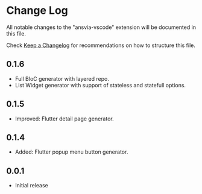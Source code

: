 # Change Log

All notable changes to the "ansvia-vscode" extension will be documented in this file.

Check [Keep a Changelog](http://keepachangelog.com/) for recommendations on how to structure this file.

## 0.1.6

- Full BloC generator with layered repo.
- List Widget generator with support of stateless and statefull options.

## 0.1.5

- Improved: Flutter detail page generator.

## 0.1.4

- Added: Flutter popup menu button generator.

## 0.0.1

- Initial release
